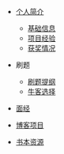 <!--
 * @Description: 
 * @Date: 2019-08-05 11:57:02
 * @LastEditors: 孙浩然
 * @LastEditTime: 2020-07-24 08:10:25
 -->
<!-- * [全部目录](/)-->

* [个人简介](./navbar/authorintroducer.md)

  * [基础信息](./navbar/authorintroducer?id=个人简介)
  * [项目经验](./navbar/authorintroducer?id=项目经验)
  * [获奖情况](./navbar/authorintroducer?id=获奖情况) 
  
* 刷题
  
  * [刷题提纲](./navbar/刷题记录.md)
  * [牛客选择](./navbar/牛客刷题.md)
  
* [面经](./navbar/面经记录.md)
 
* [博客项目](https://github.com/codefool0307/Java-Blog)

* [书本资源](./book.md)
